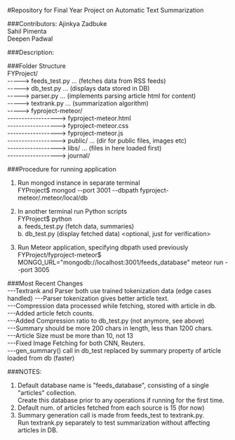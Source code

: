 #Repository for Final Year Project on Automatic Text Summarization

###Contributors:
Ajinkya Zadbuke  
Sahil Pimenta  
Deepen Padwal  

###Description:  
<to-do>

###Folder Structure  
FYProject/  
-----> feeds_test.py   ... (fetches data from RSS feeds)  
-----> db_test.py      ... (displays data stored in DB)  
-----> parser.py      ... (implements parsing article html for content)   
-----> textrank.py    ... (summarization algorithm)  
-----> fyproject-meteor/  
------------------> fyproject-meteor.html  
------------------> fyproject-meteor.css  
------------------> fyproject-meteor.js  
------------------> public/   ... (dir for public files, images etc)  
------------------> libs/     ... (files in here loaded first)  
------------------> journal/  

###Procedure for running application
1. Run mongod instance in separate terminal  
   FYProject$ mongod --port 3001 --dbpath fyproject-meteor/.meteor/local/db

2. In another terminal run Python scripts  
   FYProject$ python <filename goes here>  
   a. feeds_test.py   (fetch data, summaries)  
   b. db_test.py    (display fetched data)  <optional, just for verification>  

3. Run Meteor application, specifying dbpath used previously  
   FYProject/fyproject-meteor$ MONGO_URL="mongodb://localhost:3001/feeds_database" meteor run --port 3005

###Most Recent Changes  
---Textrank and Parser both use trained tokenization data (edge cases handled)
---Parser tokenization gives better article text.  
---Compression data processed while fetching, stored with article in db.  
---Added article fetch counts.  
---Added Compression ratio to db_test.py (not anymore, see above)  
---Summary should be more 200 chars in length, less than 1200 chars.    
---Article Size must be more than 10, not 13  
---Fixed Image Fetching for both CNN, Reuters.  
---gen_summary() call in db_test replaced by summary property of article loaded from db (faster)  

###NOTES:  
1. Default database name is "feeds_database", consisting of a single "articles" collection.  
   Create this database prior to any operations if running for the first time.   
2. Default num. of articles fetched from each source is 15 (for now)  
3. Summary generation call is made from feeds_test to textrank.py.  
   Run textrank.py separately to test summarization without affecting articles in DB.